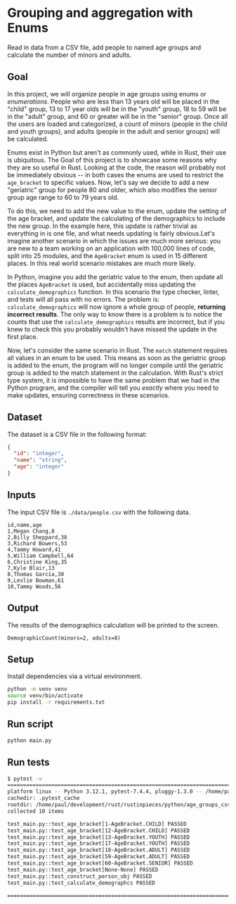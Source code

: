 # Grouping and aggregation with Enums

Read in data from a CSV file, add people to named age groups and calculate the number of minors and
adults.

## Goal

In this project, we will organize people in age groups using enums or *enumerations*.
People who are less than 13 years
old will be placed in the "child" group, 13 to 17 year olds will be in the "youth" group, 18 to 59 will
be in the "adult" group, and 60 or greater will be in the "senior" group. Once all the users are loaded
and categorized, a count of minors (people in the child and youth groups), and adults (people in the
adult and senior groups) will be calculated.

Enums exist in Python but aren't as commonly used, while in Rust, their use is ubiquitous. The Goal
of this project is to showcase some reasons why they are so useful in Rust. Looking at the code,
the reason will probably not be immediately obvious -- in both cases the enums are used to restrict
the `age_bracket` to specific values. Now, let's say we decide to add a new "geriatric" group for
people 80 and older, which also modifies the senior group age range to 60 to 79 years old.

To do this, we need to add the new value to the enum, update the setting of the age bracket, and
update the calculating of the demographics to include the new group. In the example here, this update
is rather trivial as everything in is one file, and what needs updating is fairly obvious.Let's imagine
another scenario in which the issues are much more serious: you are new to a team working on an
application with 100,000 lines of code, split into 25 modules, and the `AgeBracket` enum is used in
15 different places. In this real world scenario mistakes are much more likely.

In Python, imagine you add the geriatric value to the enum, then update all the places
`AgeBracket` is used, but accidentally miss updating the `calculate_demographics` function. In this scenario
the type checker, linter, and tests will all pass with no errors. The problem is: `calculate_demographics`
will now ignore a whole group of people, **returning incorrect results**. The only way to know there is a
problem is to notice the counts that use the `calculate_demographics` results are incorrect, but if you
knew to check this you probably wouldn't have missed the update in the first place.

Now, let's consider the same scenario in Rust. The `match` statement requires all values in an enum to
be used. This means as soon as the geriatric group is added to the enum, the program will no longer
compile until the geriatric group is added to the match statement in the calculation. With Rust's strict
type system, it is impossible to have the same problem that we had in the Python program, and the compiler will
tell you *exactly* where you need to make updates, ensuring correctness in these scenarios.

## Dataset

The dataset is a CSV file in the following format:

```json
{
  "id": "integer",
  "name": "string",
  "age": "integer"
}
```

## Inputs

The input CSV file is `./data/people.csv` with the following data.

```csv
id,name,age
1,Megan Chang,8
2,Billy Sheppard,38
3,Richard Bowers,53
4,Tammy Howard,41
5,William Campbell,64
6,Christine King,35
7,Kyle Blair,13
8,Thomas Garcia,30
9,Leslie Bowman,61
10,Tammy Woods,56
```

## Output

The results of the demographics calculation will be printed to the screen.

```console
DemographicCount(minors=2, adults=8)
```

## Setup

Install dependencies via a virtual environment.

```bash
python -m venv venv
source venv/bin/activate
pip install -r requirements.txt
```

## Run script

```bash
python main.py
```

## Run tests

```bash
$ pytest -v
==================================================================================== test session starts =====================================================================================
platform linux -- Python 3.12.1, pytest-7.4.4, pluggy-1.3.0 -- /home/paul/development/rust/rustinpieces/python/age_groups_csv/.venv/bin/python
cachedir: .pytest_cache
rootdir: /home/paul/development/rust/rustinpieces/python/age_groups_csv
collected 10 items

test_main.py::test_age_bracket[1-AgeBracket.CHILD] PASSED                                                                                                                              [ 10%]
test_main.py::test_age_bracket[12-AgeBracket.CHILD] PASSED                                                                                                                             [ 20%]
test_main.py::test_age_bracket[13-AgeBracket.YOUTH] PASSED                                                                                                                             [ 30%]
test_main.py::test_age_bracket[17-AgeBracket.YOUTH] PASSED                                                                                                                             [ 40%]
test_main.py::test_age_bracket[18-AgeBracket.ADULT] PASSED                                                                                                                             [ 50%]
test_main.py::test_age_bracket[59-AgeBracket.ADULT] PASSED                                                                                                                             [ 60%]
test_main.py::test_age_bracket[60-AgeBracket.SENIOR] PASSED                                                                                                                            [ 70%]
test_main.py::test_age_bracket[None-None] PASSED                                                                                                                                       [ 80%]
test_main.py::test_construct_person_obj PASSED                                                                                                                                         [ 90%]
test_main.py::test_calculate_demographcs PASSED                                                                                                                                        [100%]

===================================================================================== 10 passed in 0.01s =====================================================================================
```
